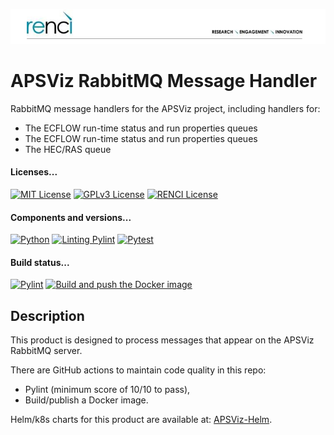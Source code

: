 <!--
SPDX-FileCopyrightText: 2022 Renaissance Computing Institute. All rights reserved.
SPDX-FileCopyrightText: 2023 Renaissance Computing Institute. All rights reserved.
SPDX-FileCopyrightText: 2024 Renaissance Computing Institute. All rights reserved.

SPDX-License-Identifier: GPL-3.0-or-later
SPDX-License-Identifier: LicenseRef-RENCI
SPDX-License-Identifier: MIT
-->

![image not found](renci-logo.png "RENCI")

# APSViz RabbitMQ Message Handler
RabbitMQ message handlers for the APSViz project, including handlers for:
 - The ECFLOW run-time status and run properties queues
 - The ECFLOW run-time status and run properties queues
 - The HEC/RAS queue

#### Licenses...
[![MIT License](https://img.shields.io/badge/License-MIT-orange.svg)](https://github.com/RENCI/APSViz-Msg-Handler/tree/master/LICENSE)
[![GPLv3 License](https://img.shields.io/badge/License-GPL%20v3-yellow.svg)](https://opensource.org/licenses/)
[![RENCI License](https://img.shields.io/badge/License-RENCI-blue.svg)](https://www.renci.org/)
#### Components and versions...
[![Python](https://img.shields.io/badge/Python-3.11.7-orange)](https://github.com/python/cpython)
[![Linting Pylint](https://img.shields.io/badge/Pylint-%203.0.3-yellow)](https://github.com/PyCQA/pylint)
[![Pytest](https://img.shields.io/badge/Pytest-%207.4.4-blue)](https://github.com/pytest-dev/pytest)
#### Build status...
[![Pylint](https://github.com/RENCI/APSViz-Msg-Handler/actions/workflows/pylint.yml/badge.svg)](https://github.com/RENCI/APSViz-Msg-Handler/actions/workflows/pylint.yml)
[![Build and push the Docker image](https://github.com/RENCI/APSViz-Msg-Handler/actions/workflows/image-push.yml/badge.svg)](https://github.com/RENCI/APSViz-Msg-Handler/actions/workflows/image-push.yml)

## Description
This product is designed to process messages that appear on the APSViz RabbitMQ server.

There are GitHub actions to maintain code quality in this repo:
 - Pylint (minimum score of 10/10 to pass),
 - Build/publish a Docker image.

Helm/k8s charts for this product are available at: [APSViz-Helm](https://github.com/RENCI/apsviz-helm/tree/main/apsviz-msg-handler).

